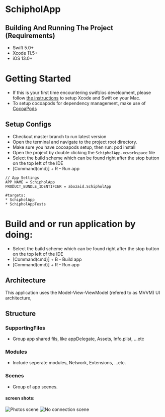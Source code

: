 # SchipholApp

## Building And Running The Project (Requirements)
* Swift 5.0+
* Xcode 11.5+
* iOS 13.0+

# Getting Started
- If this is your first time encountering swift/ios development, please follow [the instructions](https://developer.apple.com/support/xcode/) to setup Xcode and Swift on your Mac.
- To setup cocoapods for dependency management, make use of [CocoaPods](https://guides.cocoapods.org/using/getting-started.html#getting-started)

## Setup Configs
- Checkout master branch to run latest version
- Open the terminal and navigate to the project root directory.
- Make sure you have cocoapods setup, then run: pod install
- Open the project by double clicking the `SchipholApp.xcworkspace` file
- Select the build scheme which can be found right after the stop button on the top left of the IDE
- [Command(cmd)] + R - Run app
```
// App Settings
APP_NAME = SchipholApp
PRODUCT_BUNDLE_IDENTIFIER = abozaid.SchipholApp

#targets:
* SchipholApp
* SchipholAppTests

```

# Build and or run application by doing:
* Select the build scheme which can be found right after the stop button on the top left of the IDE
* [Command(cmd)] + B - Build app
* [Command(cmd)] + R - Run app

## Architecture
This application uses the Model-View-ViewModel (refered to as MVVM) UI architecture,


## Structure

### SupportingFiles
- Group app shared fils, like appDelegate, Assets, Info.plist, ...etc

### Modules
- Include seperate modules, Network, Extensions, ...etc.

### Scenes
- Group of app scenes.

#### screen shots:

![Photos scene](https://github.com/abuzeid-ibrahim/SchipholApp/blob/master/SchipholApp/SupportingFiles/Screenshots/photos.png?raw=true)
![No connection scene](https://github.com/abuzeid-ibrahim/SchipholApp/blob/master/SchipholApp/SupportingFiles/Screenshots/connectivity.png?raw=true)

